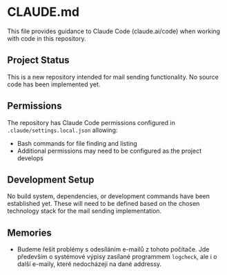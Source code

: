 # CLAUDE.md

This file provides guidance to Claude Code (claude.ai/code) when working with code in this repository.

## Project Status

This is a new repository intended for mail sending functionality. No source code has been implemented yet.

## Permissions

The repository has Claude Code permissions configured in `.claude/settings.local.json` allowing:
- Bash commands for file finding and listing
- Additional permissions may need to be configured as the project develops

## Development Setup

No build system, dependencies, or development commands have been established yet. These will need to be defined based on the chosen technology stack for the mail sending implementation.

## Memories

- Budeme řešit problémy s odesíláním e-mailů z tohoto počítače. Jde především o systémové výpisy zasílané programmem `logcheck`, ale i o další e-maily, které nedocházejí na dané addressy.